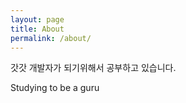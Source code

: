 ```yaml
---
layout: page
title: About
permalink: /about/
---
```


갓갓 개발자가 되기위해서 공부하고 있습니다.

Studying to be a guru

